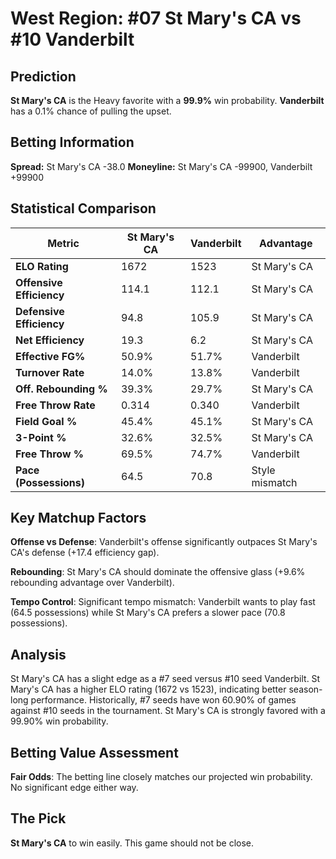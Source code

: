 # West Region: #07 St Mary's CA vs #10 Vanderbilt

## Prediction
**St Mary's CA** is the Heavy favorite with a **99.9%** win probability.
**Vanderbilt** has a 0.1% chance of pulling the upset.

## Betting Information
**Spread:** St Mary's CA -38.0
**Moneyline:** St Mary's CA -99900, Vanderbilt +99900

## Statistical Comparison

| Metric | St Mary's CA | Vanderbilt | Advantage |
|--------|-----------------|-----------------|----------|
| **ELO Rating** | 1672 | 1523 | St Mary's CA |
| **Offensive Efficiency** | 114.1 | 112.1 | St Mary's CA |
| **Defensive Efficiency** | 94.8 | 105.9 | St Mary's CA |
| **Net Efficiency** | 19.3 | 6.2 | St Mary's CA |
| **Effective FG%** | 50.9% | 51.7% | Vanderbilt |
| **Turnover Rate** | 14.0% | 13.8% | Vanderbilt |
| **Off. Rebounding %** | 39.3% | 29.7% | St Mary's CA |
| **Free Throw Rate** | 0.314 | 0.340 | Vanderbilt |
| **Field Goal %** | 45.4% | 45.1% | St Mary's CA |
| **3-Point %** | 32.6% | 32.5% | St Mary's CA |
| **Free Throw %** | 69.5% | 74.7% | Vanderbilt |
| **Pace (Possessions)** | 64.5 | 70.8 | Style mismatch |

## Key Matchup Factors

**Offense vs Defense**: Vanderbilt's offense significantly outpaces St Mary's CA's defense (+17.4 efficiency gap).

**Rebounding**: St Mary's CA should dominate the offensive glass (+9.6% rebounding advantage over Vanderbilt).

**Tempo Control**: Significant tempo mismatch: Vanderbilt wants to play fast (64.5 possessions) while St Mary's CA prefers a slower pace (70.8 possessions).

## Analysis

St Mary's CA has a slight edge as a #7 seed versus #10 seed Vanderbilt. St Mary's CA has a higher ELO rating (1672 vs 1523), indicating better season-long performance. Historically, #7 seeds have won 60.90% of games against #10 seeds in the tournament. St Mary's CA is strongly favored with a 99.90% win probability.

## Betting Value Assessment

**Fair Odds**: The betting line closely matches our projected win probability. No significant edge either way.

## The Pick

**St Mary's CA** to win easily. This game should not be close.

